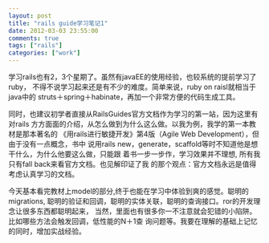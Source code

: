 ```yaml
---
layout: post
title: "rails guide学习笔记1"
date: 2012-03-03 23:55:00
comments: true
tags: ["rails"]
categories: ["work"]
---
```


学习rails也有2，3个星期了。虽然有javaEE的使用经验，也较系统的提前学习了ruby，
不得不说学习起来还是有不少的难度。简单来说，ruby on raisl就相当于java中的
struts＋spring＋habinate，再加一个非常方便的代码生成工具。

同时，也建议初学者直接从RailsGuides官方文档作为学习的第一站，因为这里有对rails
方方面面的介绍，从怎么做到为什么这么做。以我为例，我学的第一本教材是那本著名的
《用rails进行敏捷开发》第4版（Agile Web Development），但由于没有一点概念，书中
说用rails new，generate，scaffold等时不知道他是想干什么，为什么他要这么做，只能跟
着书一步一步作，学习效果并不理想, 所有我只有fall back来看官方文档。也见解印证了我
的那个观点：官方文档永远是值得考虑认真学习的文档。

今天基本看完教材上model的部分,终于也能在学习中体验到爽的感觉。聪明的migrations,
聪明的验证和回调，聪明的实体关联，聪明的查询接口。ror的开发理念让很多东西都聪明起来，
当然，里面也有很多你一不注意就会犯错的小陷阱。比如哪些方法会触发回调，低性能的N＋1查
询问题等。我要在理解的基础上记忆的同时，增加实战经验。
   
